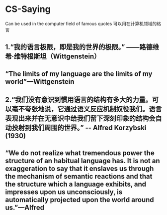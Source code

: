 # CS-Saying
Can be used in the computer field of famous quotes
可以用在计算机领域的格言
## 1.“我的语言极限，即是我的世界的极限。” ——路德维希·维特根斯坦（Wittgenstein）
## “The limits of my language are the limits of my world”—Wittgenstein 

## 2.“我们没有意识到惯用语言的结构有多大的力量。可以毫不夸张地说，它通过语义反应机制奴役我们。语言表现出来并在无意识中给我们留下深刻印象的结构会自动投射到我们周围的世界。” -- Alfred Korzybski (1930)
## “We do not realize what tremendous power the structure of an habitual language has. It is not an exaggeration to say that it enslaves us through the mechanism of semantic reactions and that the structure which a language exhibits, and impresses upon us unconsciously, is automatically projected upon the world around us.”—Alfred
